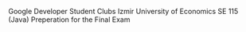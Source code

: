 Google Developer Student Clubs Izmir University of Economics
SE 115 (Java) Preperation for the Final Exam
